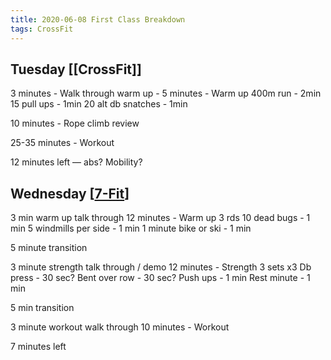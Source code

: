 ```yaml
---
title: 2020-06-08 First Class Breakdown
tags: CrossFit
---
```


## Tuesday [[CrossFit]]

3 minutes - Walk through warm up -
5 minutes - Warm up
      400m run - 2min
      15 pull ups - 1min
      20 alt db snatches - 1min

10 minutes  - Rope climb review

25-35 minutes - Workout

12 minutes left — abs? Mobility?


## Wednesday [[7-Fit]]

3 min warm up talk through
12 minutes - Warm up
3 rds 
10 dead bugs		- 1 min
5 windmills per side	- 1 min
1 minute bike or ski 	- 1 min


5 minute transition 

3 minute strength talk through / demo
12 minutes - Strength
3 sets			x3
Db press 		-  30 sec?
Bent over row	- 30 sec?
Push ups		- 1 min
Rest minute 		- 1 min

5 min transition

3 minute workout walk through
10 minutes - Workout

7 minutes left


[//begin]: # "Autogenerated link references for markdown compatibility"
[7-Fit]: 7-Fit "7-Fit"
[//end]: # "Autogenerated link references"
